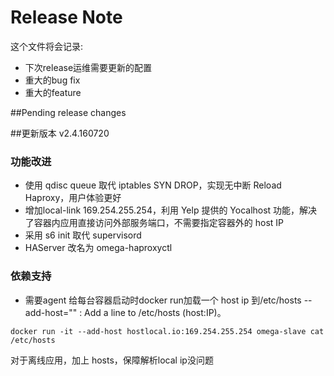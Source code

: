 Release Note
=============

这个文件将会记录:

- 下次release运维需要更新的配置
- 重大的bug fix
- 重大的feature


##Pending release changes

##更新版本 v2.4.160720

### 功能改进
  * 使用 qdisc queue 取代 iptables SYN DROP，实现无中断 Reload Haproxy，用户体验更好
  * 增加local-link 169.254.255.254，利用 Yelp 提供的 Yocalhost 功能，解决了容器内应用直接访问外部服务端口，不需要指定容器外的 host IP
  * 采用 s6 init 取代 supervisord
  * HAServer 改名为 omega-haproxyctl

### 依赖支持
  * 需要agent 给每台容器启动时docker run加载一个 host ip 到/etc/hosts
--add-host="" : Add a line to /etc/hosts (host:IP)。
```
docker run -it --add-host hostlocal.io:169.254.255.254 omega-slave cat /etc/hosts
```
对于离线应用，加上 hosts，保障解析local ip没问题



